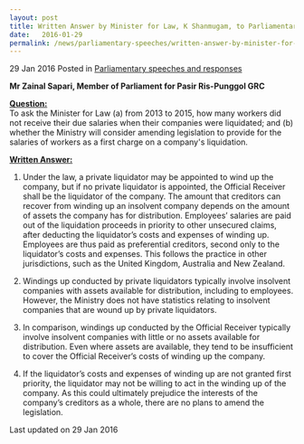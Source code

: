 ```yaml
---
layout: post
title: Written Answer by Minister for Law, K Shanmugam, to Parliamentary Question on Salaries Due to Employees of Liquidated Companies
date:   2016-01-29
permalink: /news/parliamentary-speeches/written-answer-by-minister-for-law--k-shanmugam--to-parliamentar5
---
```



29 Jan 2016 Posted in [Parliamentary speeches and responses](/news/parliamentary-speeches)

**Mr Zainal Sapari, Member of Parliament for Pasir Ris-Punggol GRC**

**<u>Question:</u>**  
To ask the Minister for Law (a) from 2013 to 2015, how many workers did not receive their due salaries when their companies were liquidated; and (b) whether the Ministry will consider amending legislation to provide for the salaries of workers as a first charge on a company's liquidation.

**<u>Written Answer:</u>**
1. Under the law, a private liquidator may be appointed to wind up the company, but if no private liquidator is appointed, the Official Receiver shall be the liquidator of the company. The amount that creditors can recover from winding up an insolvent company depends on the amount of assets the company has for distribution. Employees’ salaries are paid out of the liquidation proceeds in priority to other unsecured claims, after deducting the liquidator’s costs and expenses of winding up. Employees are thus paid as preferential creditors, second only to the liquidator’s costs and expenses. This follows the practice in other jurisdictions, such as the United Kingdom, Australia and New Zealand.
 
2. Windings up conducted by private liquidators typically involve insolvent companies with assets available for distribution, including to employees. However, the Ministry does not have statistics relating to insolvent companies that are wound up by private liquidators.
 
3. In comparison, windings up conducted by the Official Receiver typically involve insolvent companies with little or no assets available for distribution. Even where assets are available, they tend to be insufficient to cover the Official Receiver’s costs of winding up the company.
 
4. If the liquidator’s costs and expenses of winding up are not granted first priority, the liquidator may not be willing to act in the winding up of the company. As this could ultimately prejudice the interests of the company’s creditors as a whole, there are no plans to amend the legislation.


<p class="right-side-updated">Last updated on 29 Jan 2016</p> 


